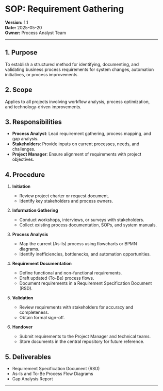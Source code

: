 # SOP: Requirement Gathering

**Version:** 1.1  
**Date:** 2025-05-20   
**Owner:** Process Analyst Team  

---

## 1. Purpose
To establish a structured method for identifying, documenting, and validating business process requirements for system changes, automation initiatives, or process improvements.  

## 2. Scope
Applies to all projects involving workflow analysis, process optimization, and technology-driven improvements.  

## 3. Responsibilities
- **Process Analyst**: Lead requirement gathering, process mapping, and gap analysis.  
- **Stakeholders**: Provide inputs on current processes, needs, and challenges.  
- **Project Manager**: Ensure alignment of requirements with project objectives.  

## 4. Procedure
1. **Initiation**  
   - Review project charter or request document.  
   - Identify key stakeholders and process owners.  

2. **Information Gathering**  
   - Conduct workshops, interviews, or surveys with stakeholders.  
   - Collect existing process documentation, SOPs, and system manuals.  

3. **Process Analysis**  
   - Map the current (As-Is) process using flowcharts or BPMN diagrams.  
   - Identify inefficiencies, bottlenecks, and automation opportunities.  

4. **Requirement Documentation**  
   - Define functional and non-functional requirements.  
   - Draft updated (To-Be) process flows.  
   - Document requirements in a Requirement Specification Document (RSD).  

5. **Validation**  
   - Review requirements with stakeholders for accuracy and completeness.  
   - Obtain formal sign-off.  

6. **Handover**  
   - Submit requirements to the Project Manager and technical teams.  
   - Store documents in the central repository for future reference.  

## 5. Deliverables
- Requirement Specification Document (RSD)  
- As-Is and To-Be Process Flow Diagrams  
- Gap Analysis Report  

---
